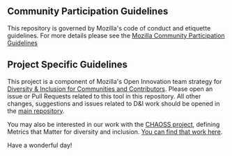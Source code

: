 ## Community Participation Guidelines

This repository is governed by Mozilla's code of conduct and etiquette guidelines.
For more details please see the
[Mozilla Community Participation Guidelines](https://www.mozilla.org/about/governance/policies/participation/)

## Project Specific Guidelines

This project is a component of Mozilla's Open Innovation team strategy for [Diversity & Inclusion for Communities and Contributors](https://medium.com/mozilla-open-innovation/a-time-for-action-innovating-for-diversity-inclusion-in-open-source-communities-6922fef4675e).   Please open an issue or Pull Requests related to this tool in this repository.  All other changes, suggestions and issues related to D&I work should be opened in the [main repository](https://github.com/mozilla/diversity/).

You may also be interested in our work with the [CHAOSS project](http://chaoss.community/), defining Metrics that Matter for diversity and inclusion. [You can find that work here](https://github.com/chaoss/wg-diversity-inclusion).

Have a wonderful day!
